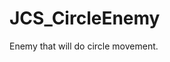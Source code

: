 <div id="content-header">
  <h1>JCS_CircleEnemy</h1>
</div>

<p>
  Enemy that will do circle movement.
</p>

